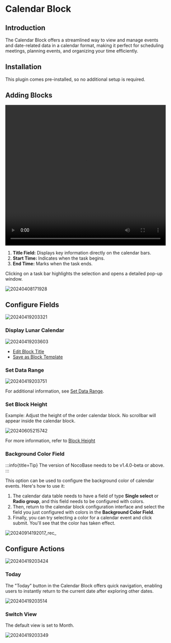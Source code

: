 # Calendar Block

<PluginInfo name="calendar"></PluginInfo>

## Introduction

The Calendar Block offers a streamlined way to view and manage events and date-related data in a calendar format, making it perfect for scheduling meetings, planning events, and organizing your time efficiently.

## Installation

This plugin comes pre-installed, so no additional setup is required.

## Adding Blocks

<video width="100%" height="440" controls>
      <source src="https://static-docs.nocobase.com/20240419201640.mp4" type="video/mp4">
</video>

1. **Title Field:** Displays key information directly on the calendar bars.
2. **Start Time:** Indicates when the task begins.
3. **End Time:** Marks when the task ends.

Clicking on a task bar highlights the selection and opens a detailed pop-up window.

![20240408171928](https://static-docs.nocobase.com/20240408171928.png)

## Configure Fields

![20240419203321](https://static-docs.nocobase.com/20240419203321.png)

### Display Lunar Calendar

![20240419203603](https://static-docs.nocobase.com/20240419203603.png)

- [Edit Block Title](/handbook/ui/blocks/block-settings/block-title)
- [Save as Block Template](/handbook/ui/blocks/block-settings/block-template)

### Set Data Range

![20240419203751](https://static-docs.nocobase.com/20240419203751.png)

For additional information, see [Set Data Range](/handbook/ui/blocks/block-settings/data-scope).

### Set Block Height

Example: Adjust the height of the order calendar block. No scrollbar will appear inside the calendar block.

![20240605215742](https://static-docs.nocobase.com/20240605215742.gif)

For more information, refer to [Block Height](/handbook/ui/blocks/block-settings/block-height)

### Background Color Field

:::info{title=Tip}
The version of NocoBase needs to be v1.4.0-beta or above.
:::

This option can be used to configure the background color of calendar events. Here's how to use it:

1. The calendar data table needs to have a field of type **Single select** or **Radio group**, and this field needs to be configured with colors.
2. Then, return to the calendar block configuration interface and select the field you just configured with colors in the **Background Color Field**.
3. Finally, you can try selecting a color for a calendar event and click submit. You'll see that the color has taken effect.

![20240914192017_rec_](https://nocobase-docs.oss-cn-beijing.aliyuncs.com/20240914192017_rec_.gif)

## Configure Actions

![20240419203424](https://static-docs.nocobase.com/20240419203424.png)

### Today

The "Today" button in the Calendar Block offers quick navigation, enabling users to instantly return to the current date after exploring other dates.

![20240419203514](https://static-docs.nocobase.com/20240419203514.png)

### Switch View

The default view is set to Month.

![20240419203349](https://static-docs.nocobase.com/20240419203349.png)
